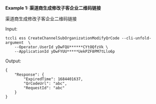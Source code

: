 **Example 1: 渠道商生成修改子客企业二维码链接**

渠道商生成修改子客企业二维码链接

Input: 

```
tccli ess CreateChannelSubOrganizationModifyQrCode --cli-unfold-argument  \
    --Operator.UserId yDwFQU******CYtOQfzVk \
    --ApplicationId yDwFYUU*****UekPZF8PM7tLlo6p
```

Output: 
```
{
    "Response": {
        "ExpiredTime": 1684401637,
        "QrCodeUrl": "abc",
        "RequestId": "abc"
    }
}
```

